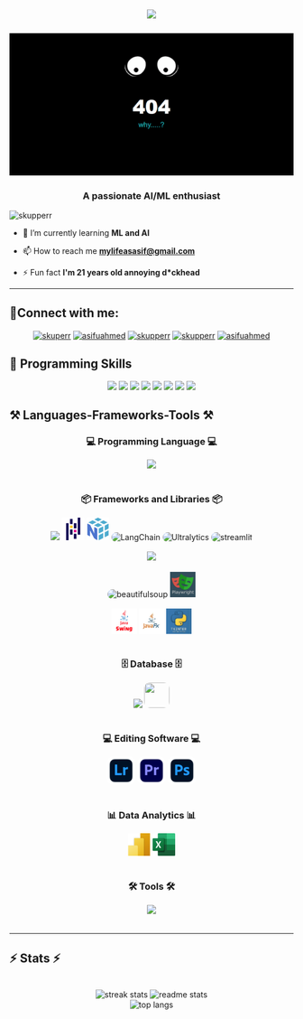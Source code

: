 <h1 align="center">
    <img src="https://readme-typing-svg.herokuapp.com/?font=Orbitron&weight=600&size=35&center=true&color=00F6FFD7&vCenter=true&width=500&height=70&duration=4000&lines=Hi+There!+👋;+I'm+Asif+U.+Ahmed!;" />
</h1>

<div align="center">
    <img src="image/404.gif" />
</div>

<h3 align="center">A passionate AI/ML enthusiast</h3>

<p align="left"> <img src="https://komarev.com/ghpvc/?username=skupperr&label=Profile%20views&color=0e75b6&style=flat" alt="skupperr" /> </p>

<!-- <p align="left"> <a href="https://github.com/ryo-ma/github-profile-trophy"><img src="https://github-profile-trophy.vercel.app/?username=skupperr" alt="skupperr" /></a> </p> -->

- 🌱 I’m currently learning **ML and AI**

- 📫 How to reach me **mylifeasasif@gmail.com**

- ⚡ Fun fact **I'm 21 years old annoying d*ckhead**

<hr/>

## 📱Connect with me:

<p align="center">
<a href="https://x.com/skuperr" target="blank"><img align="center" src="https://raw.githubusercontent.com/rahuldkjain/github-profile-readme-generator/master/src/images/icons/Social/twitter.svg" alt="skuperr" height="30" width="40" /></a>
<a href="https://linkedin.com/in/asifuahmed" target="blank"><img align="center" src="https://raw.githubusercontent.com/rahuldkjain/github-profile-readme-generator/master/src/images/icons/Social/linked-in-alt.svg" alt="asifuahmed" height="30" width="40" /></a>
<a href="https://fb.com/skupperr" target="blank"><img align="center" src="https://raw.githubusercontent.com/rahuldkjain/github-profile-readme-generator/master/src/images/icons/Social/facebook.svg" alt="skupperr" height="30" width="40" /></a>
<a href="https://instagram.com/skupperr" target="blank"><img align="center" src="https://raw.githubusercontent.com/rahuldkjain/github-profile-readme-generator/master/src/images/icons/Social/instagram.svg" alt="skupperr" height="30" width="40" /></a>
<a href="https://kaggle.com/asifuahmed" target="blank"><img align="center" src="https://raw.githubusercontent.com/rahuldkjain/github-profile-readme-generator/master/src/images/icons/Social/kaggle.svg" alt="asifuahmed" height="30" width="40" /></a>
</p>



## 🧠 Programming Skills

<p align="center">
  <img src="https://img.shields.io/badge/OOP-Object%20Oriented%20Programming-blue" />
  <img src="https://img.shields.io/badge/DSA-Data%20Structures%20&%20Algorithms-green" />
  <img src="https://img.shields.io/badge/DBMS-Database%20Management-yellow" />
  <img src="https://img.shields.io/badge/Web-Programming-purple" />
  <img src="https://img.shields.io/badge/Git%20&%20GitHub-Version%20Control-orange" />
  <img src="https://img.shields.io/badge/Web-Scraping-9cf" />
  <img src="https://img.shields.io/badge/Machine-Learning-blueviolet" />
  <img src="https://img.shields.io/badge/Image-Processing-red" />
</p>



<h2 align="left">⚒️ Languages-Frameworks-Tools ⚒️</h2>
<h3 align="center">💻 Programming Language 💻</h3>
<div align="center">
    <img src="https://skillicons.dev/icons?i=python,javascript,java,c,cpp,html,css" />
    <br>
</div>
<br>
<h3 align="center">📦 Frameworks and Libraries 📦</h3>
<div align="center">
    <img src="https://skillicons.dev/icons?i=tensorflow,sklearn,opencv" />
    <img src="https://raw.githubusercontent.com/devicons/devicon/2ae2a900d2f041da66e950e4d48052658d850630/icons/pandas/pandas-original.svg" alt="pandas" width="40" height="40"/>
    <img src="https://raw.githubusercontent.com/devicons/devicon/2ae2a900d2f041da66e950e4d48052658d850630/icons/numpy/numpy-original.svg" alt="numpy" width="40" height="40"/>
    <img src="https://yt3.googleusercontent.com/7aMstlSvB1R2xAAOxF91vHWtAX2bhptsv6ROXPglCOyax0HKc8AATSYbqKr-10u4WvJ-e08b7Qg=s900-c-k-c0x00ffffff-no-rj" alt="LangChain" width="45" height="45" style="border-radius:10px;" />
    <img src="https://cdn.brandfetch.io/idXAOOKs8W/w/400/h/400/theme/dark/icon.jpeg?c=1bxid64Mup7aczewSAYMX&t=1745440282319" alt="Ultralytics" width="45" height="45" style="border-radius:10px;" />
    <img src="https://media2.dev.to/dynamic/image/width=512,height=512,fit=cover,gravity=auto,format=auto/https%3A%2F%2Fdev-to-uploads.s3.amazonaws.com%2Fuploads%2Farticles%2F6mk8aoa97px9xhi723o1.jpg" alt="streamlit" width="45" height="45" style="border-radius:10px; object-fit: cover;" />
    <br><br>
    <img src="https://skillicons.dev/icons?i=nodejs,react,fastapi,tailwind,express" />
    <br><br>
    <img src="https://miro.medium.com/v2/resize:fit:1400/1*UY8Ew9W6VR6wwnU9kavWvg.jpeg" alt="beautifulsoup" height="45" style="border-radius:10px; object-fit: cover;" />
    <img src="image/playwright.png" alt="playwright" width="45" height="45"/>
    <br><br>
    <img src="image/java swing.png" alt="java" width="45" height="45" />
    <img src="image/fx.jpg" alt="" width="45" height="45" />
    <img src="image/tk.jpg" alt="" width="45" height="45" />
</div>
<br>

<h3 align="center">🗄️ Database 🗄️</h3>
<div align="center">
    <img src="https://skillicons.dev/icons?i=mysql,sqlite" />
    <img src="https://encrypted-tbn0.gstatic.com/images?q=tbn:ANd9GcSxc9Bw0J8d09tD8eIByRoXuQnq3nyn8QGqvw&s" alt="" width="45" height="45" style="border-radius:10px; object-fit: content;" />
    <br>
</div>
<br>
<h3 align="center">💻 Editing Software 💻</h3>
<div align="center">
    <img src="image/lr.png" alt="" width="50" height="50" style="border-radius:10px; object-fit: cover;" />
    <img src="image/pr.png" alt="" width="50" height="50" style="border-radius:10px; object-fit: cover;" />
    <img src="image/ps.png" alt="" width="50" height="50" style="border-radius:10px; object-fit: cover;" />
    <br>
</div>
<br>

<h3 align="center">📊 Data Analytics 📊</h3>
<div align="center">
    <img src="image/bi.png" alt="" width="40" height="40" />
    <img src="image/ex.png" alt="" width="40" height="40" />
    <br>
</div>
<br>

<h3 align="center">🛠️ Tools 🛠️</h3>
<div align="center">
    <img src="https://skillicons.dev/icons?i=firebase,git,github,vscode,gcp,docker" />
    <br>
</div>
<br>

<hr/>

<h2 align="left">⚡ Stats ⚡</h2>
<br>


<div align=center>
  <img width=390 src="https://github-readme-streak-stats-salesp07.vercel.app/?user=skupperr&count_private=true&theme=radical&border_radius=10" alt="streak stats"/>
<img width=390 src="https://github-readme-stats-salesp07.vercel.app/api?username=skupperr&count_private=true&show_icons=true&theme=radical&rank_icon=github&border_radius=10" alt="readme stats" />
  <br/>
  <img width=390 align="center" src="https://github-readme-stats-salesp07.vercel.app/api/top-langs/?username=skupperr&hide=HTML,dockerfile,css&langs_count=8&layout=Donut&theme=radical&border_radius=10&size_weight=0.5&count_weight=0.5&exclude_repo=github-readme-stats" alt="top langs" />
</div>


